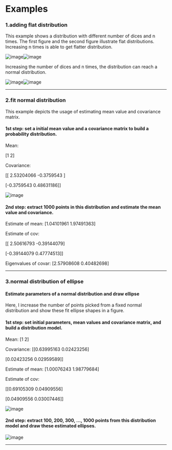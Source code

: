 # Examples

### 1.adding flat distribution
This example shows a distribution with different number of dices and n times.
The first figure and the second figure illustrate flat distributions.
Increasing n times is able to get flatter distribution.

![image](https://user-images.githubusercontent.com/26786836/163720483-ea56da9d-a101-4ab4-b874-732ab167af69.png)![image](https://user-images.githubusercontent.com/26786836/163720540-633f7770-ed18-425a-a550-8731327f4cf6.png)

Increasing the number of dices and n times, the distribution can reach a normal distribution.

![image](https://user-images.githubusercontent.com/26786836/163720650-16ff1a94-be9a-4097-b5e8-2ea1ef5fa02a.png)![image](https://user-images.githubusercontent.com/26786836/163720655-d1731db9-0761-43f0-9c1b-cda23ca23710.png)

---------------------------------------------------------------------------------------------------------------------------------------------

### 2.fit normal distribution
This example depicts the usage of estimating mean value and covariance matrix.

#### 1st step: set a initial mean value and a covariance matrix to build a probability distribution.

Mean:

 [1 2]
 
Covariance:

 [[ 2.53204066 -0.3759543 ]
 
 [-0.3759543   0.48631186]]
 
 ![image](https://user-images.githubusercontent.com/26786836/163721103-ce1995f2-60d0-4c13-80ba-af0248818d52.png)


#### 2nd step: extract 1000 points in this distribution and estimate the mean value and covariance.

Estimate of mean:  [1.04101961 1.97491363]

Estimate of cov:

 [[ 2.50616793 -0.39144079]
 
 [-0.39144079  0.47774513]]
 
Eigenvalues of covar:  [2.57908608 0.40482698]

---------------------------------------------------------------------------------------------------------------------------------------------

### 3.normal distribution of ellipse

#### Estimate parameters of a normal distribution and draw ellipse
Here, I increase the number of points picked from a fixed normal distribution and show these fit ellipse shapes in a figure.

#### 1st step: set initial parameters, mean values and covariance matrix, and build a distribution model.
Mean:  [1 2]

Covariance:  [[0.63995163 0.02423256]

 [0.02423256 0.02959589]]
 
Estimate of mean:  [1.00076243 1.98779684]

Estimate of cov:

 [[0.69105309 0.04909556]
 
 [0.04909556 0.03007446]]

![image](https://user-images.githubusercontent.com/26786836/163721971-5c8c3119-cd7b-4e66-941c-5cd0b0884cab.png)

#### 2nd step: extract 100, 200, 300, ..., 1000 points from this distribution model and draw these estimated ellipses.

![image](https://user-images.githubusercontent.com/26786836/163722056-1df25132-f744-48bc-b2f5-5b8e62d17749.png)

---------------------------------------------------------------------------------------------------------------------------------------------








